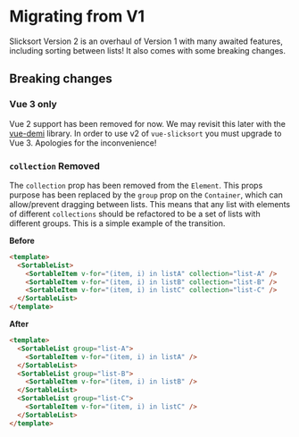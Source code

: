 # Migrating from V1

Slicksort Version 2 is an overhaul of Version 1 with many awaited features, including sorting between lists! It also comes with some breaking changes.

## Breaking changes

### Vue 3 only

Vue 2 support has been removed for now. We may revisit this later with the [vue-demi](https://github.com/vueuse/vue-demi) library. In order to use v2 of `vue-slicksort` you must upgrade to Vue 3. Apologies for the inconvenience!

### `collection` Removed

The `collection` prop has been removed from the `Element`. This props purpose has been replaced by the `group` prop on the `Container`, which can allow/prevent dragging between lists. This means that any list with elements of different `collections` should be refactored to be a set of lists with different groups. This is a simple example of the transition.

**Before**

```html
<template>
  <SortableList>
    <SortableItem v-for="(item, i) in listA" collection="list-A" />
    <SortableItem v-for="(item, i) in listB" collection="list-B" />
    <SortableItem v-for="(item, i) in listC" collection="list-C" />
  </SortableList>
</template>
```

**After**

```html
<template>
  <SortableList group="list-A">
    <SortableItem v-for="(item, i) in listA" />
  </SortableList>
  <SortableList group="list-B">
    <SortableItem v-for="(item, i) in listB" />
  </SortableList>
  <SortableList group="list-C">
    <SortableItem v-for="(item, i) in listC" />
  </SortableList>
</template>
```

<!--
### `SlickList` and `SlickItem` default tags

We've added the ability to set the `tag` for a SlickList in `v1.2.0`, but the default was still `div`.

Starting in `v2.x.x`, the default HTML tags for `SlickList` and `SlickItem` components are now `ul` & `li`, respectively.

To migrate to v2, do one of the following:

1. Change your styles to expect `ul` and `li`:

```scss
/* Whatever class you have applied to your SlickList components */
ul.list {
  list-style-type: none;
  padding-left: 0;
}

li.list-item {
  list-style-type: none;
}
```

2. Set the `tag` to `div` on the components

```html
<template>
  <SlickList tag="div">
    <SlickItem tag="div" />
  </SlickList>
</template>
``` -->
